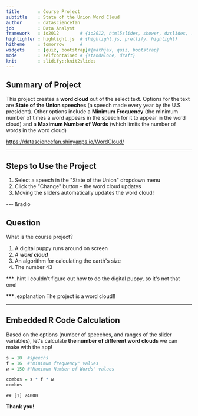 ```yaml
---
title       : Course Project
subtitle    : State of the Union Word Cloud
author      : datasciencefan
job         : Data Analyst
framework   : io2012        # {io2012, html5slides, shower, dzslides, ...}
highlighter : highlight.js  # {highlight.js, prettify, highlight}
hitheme     : tomorrow      # 
widgets     : [quiz, bootstrap]#{mathjax, quiz, bootstrap}
mode        : selfcontained # {standalone, draft}
knit        : slidify::knit2slides
---
```


## Summary of Project

This project creates a **word cloud** out of the select text. Options for the text are **State of the Union speeches** (a speech made every year by the U.S. president). Other options include a **Minimum Frequency** (the minimum number of times a word appears in the speech for it to appear in the word cloud) and a **Maximum Number of Words** (which limits the number of words in the word cloud)

https://datasciencefan.shinyapps.io/WordCloud/

---

## Steps to Use the Project

1. Select a speech in the "State of the Union" dropdown menu
2. Click the "Change" button - the word cloud updates
3. Moving the sliders automatically updates the word cloud!

--- &radio

## Question

What is the course project?

1. A digital puppy runs around on screen
2. _A **word cloud**_
3. An algorithm for calculating the earth's size
4. The number 43

*** .hint 
I couldn't figure out how to do the digital puppy, so it's not that one!

*** .explanation 
The project is a word cloud!!

---

## Embedded R Code Calculation

Based on the options (number of speeches, and ranges of the slider variables), let's calculate **the number of different word clouds** we can make with the app!


```r
s = 10  #speechs
f = 16  #"minimum frequency" values
w = 150 #"Maximum Number of Words" values

combos = s * f * w
combos
```

```
## [1] 24000
```
**Thank you!**
